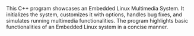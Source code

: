 This C++ program showcases an Embedded Linux Multimedia System. It initializes the system, customizes it with options, handles bug fixes, and simulates running multimedia functionalities. The program highlights basic functionalities of an Embedded Linux system in a concise manner.
